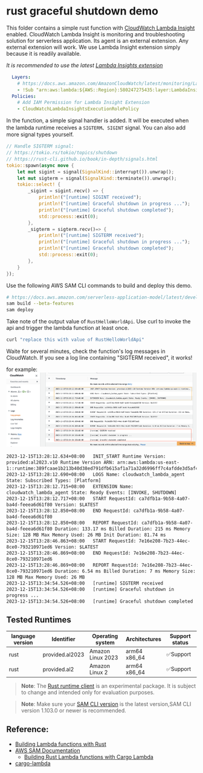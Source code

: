# rust graceful shutdown demo

This folder contains a simple rust function with [CloudWatch Lambda Insight](https://docs.aws.amazon.com/lambda/latest/dg/monitoring-insights.html) enabled. CloudWatch Lambda Insight is
monitoring and troubleshooting solution for serverless application. Its agent is an external extension. Any external
extension will work. We use Lambda Insight extension simply because it is readily available.

*It is recommended to use the latest [Lambda Insights extension](https://docs.aws.amazon.com/AmazonCloudWatch/latest/monitoring/Lambda-Insights-extension-versions.html)*
```yaml
  Layers:
    # https://docs.aws.amazon.com/AmazonCloudWatch/latest/monitoring/Lambda-Insights-extension-versions.html
    - !Sub "arn:aws:lambda:${AWS::Region}:580247275435:layer:LambdaInsightsExtension-Arm64:5" # Add Lambda Insight Extension
  Policies:
    # Add IAM Permission for Lambda Insight Extension
    - CloudWatchLambdaInsightsExecutionRolePolicy
```

In the function, a simple signal handler is added. It will be executed when the lambda runtime receives
a `SIGTERM`、`SIGINT` signal. You can also add more signal types yourself.

```rust
// Handle SIGTERM signal:
// https://tokio.rs/tokio/topics/shutdown
// https://rust-cli.github.io/book/in-depth/signals.html
tokio::spawn(async move {
    let mut sigint = signal(SignalKind::interrupt()).unwrap();
    let mut sigterm = signal(SignalKind::terminate()).unwrap();
    tokio::select! {
        _sigint = sigint.recv() => {
            println!("[runtime] SIGINT received");
            println!("[runtime] Graceful shutdown in progress ...");
            println!("[runtime] Graceful shutdown completed");
            std::process::exit(0);
        },
        _sigterm = sigterm.recv()=> {
            println!("[runtime] SIGTERM received");
            println!("[runtime] Graceful shutdown in progress ...");
            println!("[runtime] Graceful shutdown completed");
            std::process::exit(0);
        },
    }
});
```
Use the following AWS SAM CLI commands to build and deploy this demo.

```bash
# https://docs.aws.amazon.com/serverless-application-model/latest/developerguide/building-rust.html#building-rust-prerequisites
sam build --beta-features
sam deploy
```

Take note of the output value of `RustHelloWorldApi`. Use curl to invoke the api and trigger the lambda function at least once.

```bash
curl "replace this with value of RustHelloWorldApi"
```

Waite for several minutes, check the function's log messages in CloudWatch. If you see a log line containing "SIGTERM
received", it works!

for example:
![](./docs/images/rust-2023-12-15.png)
```text
2023-12-15T13:28:12.634+08:00	INIT_START Runtime Version: provided:al2023.v10 Runtime Version ARN: arn:aws:lambda:us-east-1::runtime:389fcaae1b213b40d38ed791dfb615af1a71a32d6996ff7c4afdde3d5af4b6f2
2023-12-15T13:28:12.690+08:00	LOGS Name: cloudwatch_lambda_agent State: Subscribed Types: [Platform]
2023-12-15T13:28:12.715+08:00	EXTENSION Name: cloudwatch_lambda_agent State: Ready Events: [INVOKE, SHUTDOWN]
2023-12-15T13:28:12.717+08:00	START RequestId: ca7dfb1a-9b58-4a07-ba4d-feeea6d61f80 Version: $LATEST
2023-12-15T13:28:12.850+08:00	END RequestId: ca7dfb1a-9b58-4a07-ba4d-feeea6d61f80
2023-12-15T13:28:12.850+08:00	REPORT RequestId: ca7dfb1a-9b58-4a07-ba4d-feeea6d61f80 Duration: 133.17 ms Billed Duration: 215 ms Memory Size: 128 MB Max Memory Used: 26 MB Init Duration: 81.74 ms
2023-12-15T13:28:46.863+08:00	START RequestId: 7e16e208-7b23-44ec-8ce0-793210971ed6 Version: $LATEST
2023-12-15T13:28:46.869+08:00	END RequestId: 7e16e208-7b23-44ec-8ce0-793210971ed6
2023-12-15T13:28:46.869+08:00	REPORT RequestId: 7e16e208-7b23-44ec-8ce0-793210971ed6 Duration: 6.54 ms Billed Duration: 7 ms Memory Size: 128 MB Max Memory Used: 26 MB
2023-12-15T13:34:54.526+08:00	[runtime] SIGTERM received
2023-12-15T13:34:54.526+08:00	[runtime] Graceful shutdown in progress ...
2023-12-15T13:34:54.526+08:00	[runtime] Graceful shutdown completed 
```


## Tested Runtimes

| language version | Identifier      | Operating system  | Architectures    | Support status |
|------------------|-----------------|-------------------|------------------|----------------|
| rust             | provided.al2023 | Amazon Linux 2023 | arm64<br/>x86_64 | ✅Support       |
| rust             | provided.al2    | Amazon Linux 2    | arm64<br/>x86_64 | ✅Support       |

> **Note**: The [Rust runtime client](https://github.com/awslabs/aws-lambda-rust-runtime)
is an experimental package. It is subject to change and intended only for evaluation purposes.

> **Note**: Make sure your [SAM CLI version](https://docs.aws.amazon.com/serverless-application-model/latest/developerguide/install-sam-cli.html) is the latest version,SAM CLI version 1.103.0 or newer is recommended.


## Reference:
- [Building Lambda functions with Rust](https://docs.aws.amazon.com/lambda/latest/dg/lambda-rust.html)
- [AWS SAM Documentation](https://docs.aws.amazon.com/serverless-application-model/)
  - [Building Rust Lambda functions with Cargo Lambda](https://docs.aws.amazon.com/serverless-application-model/latest/developerguide/building-rust.html)
- [cargo-lambda](https://www.cargo-lambda.info/)